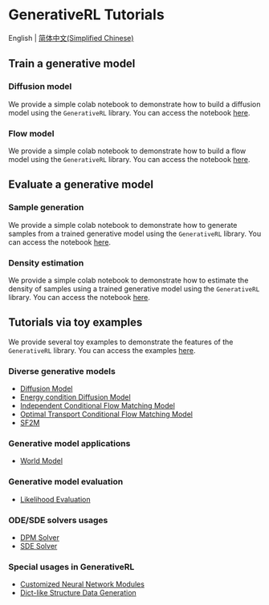 # GenerativeRL Tutorials

English | [简体中文(Simplified Chinese)](https://github.com/zjowowen/GenerativeRL_Preview/tree/main/grl_pipelines/tutorials/README.zh.md)

## Train a generative model

### Diffusion model

We provide a simple colab notebook to demonstrate how to build a diffusion model using the `GenerativeRL` library. You can access the notebook [here](https://colab.research.google.com/drive/18yHUAmcMh_7xq2U6TBCtcLKX2y4YvNyk#scrollTo=aqtDAvG6cQ1V).

### Flow model

We provide a simple colab notebook to demonstrate how to build a flow model using the `GenerativeRL` library. You can access the notebook [here](https://colab.research.google.com/drive/1vrxREVXKsSbnsv9G2CnKPVvrbFZleElI?usp=drive_link).

## Evaluate a generative model

### Sample generation

We provide a simple colab notebook to demonstrate how to generate samples from a trained generative model using the `GenerativeRL` library. You can access the notebook [here](https://colab.research.google.com/drive/16jQhf1BDjtToxMZ4lDxB4IwGdRmr074j?usp=sharing).

### Density estimation

We provide a simple colab notebook to demonstrate how to estimate the density of samples using a trained generative model using the `GenerativeRL` library. You can access the notebook [here](https://colab.research.google.com/drive/1zHsW13n338YqX87AIWG26KLC4uKQL1ZP?usp=sharing).

## Tutorials via toy examples

We provide several toy examples to demonstrate the features of the `GenerativeRL` library. You can access the examples [here](https://github.com/zjowowen/GenerativeRL_Preview/tree/main/grl_pipelines/tutorials/).

### Diverse generative models

- [Diffusion Model](https://github.com/zjowowen/GenerativeRL_Preview/tree/main/grl_pipelines/tutorials/generative_models/swiss_roll_diffusion.py)
- [Energy condition Diffusion Model](https://github.com/zjowowen/GenerativeRL_Preview/tree/main/grl_pipelines/tutorials/generative_models/swiss_roll_energy_condition.py)
- [Independent Conditional Flow Matching Model](https://github.com/zjowowen/GenerativeRL_Preview/tree/main/grl_pipelines/tutorials/generative_models/swiss_roll_icfm.py)
- [Optimal Transport Conditional Flow Matching Model](https://github.com/zjowowen/GenerativeRL_Preview/tree/main/grl_pipelines/tutorials/generative_models/swiss_roll_otcfm.py)
- [SF2M](https://github.com/zjowowen/GenerativeRL_Preview/tree/main/grl_pipelines/tutorials/generative_models/swiss_roll_otcfm.py)

### Generative model applications

- [World Model](https://github.com/zjowowen/GenerativeRL_Preview/tree/main/grl_pipelines/tutorials/applications/swiss_roll_world_model.py)

### Generative model evaluation

- [Likelihood Evaluation](https://github.com/zjowowen/GenerativeRL_Preview/tree/main/grl_pipelines/tutorials/metrics/swiss_roll_likelihood.py)

### ODE/SDE solvers usages

- [DPM Solver](https://github.com/zjowowen/GenerativeRL_Preview/tree/main/grl_pipelines/tutorials/solvers/swiss_roll_dpmsolver.py)
- [SDE Solver](https://github.com/zjowowen/GenerativeRL_Preview/tree/main/grl_pipelines/tutorials/solvers/swiss_roll_sdesolver.py)

### Special usages in GenerativeRL

- [Customized Neural Network Modules](https://github.com/zjowowen/GenerativeRL_Preview/tree/main/grl_pipelines/tutorials/special_usages/customized_modules.py)
- [Dict-like Structure Data Generation](https://github.com/zjowowen/GenerativeRL_Preview/tree/main/grl_pipelines/tutorials/special_usages/dict_tensor_ode.py)
